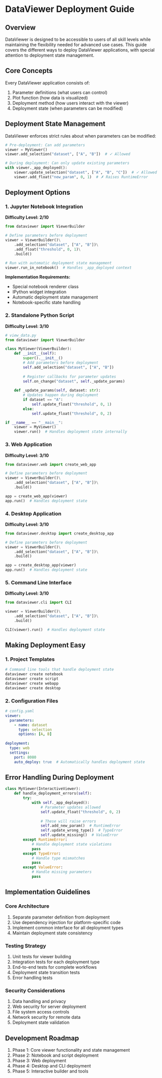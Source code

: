 # DataViewer Deployment Guide

## Overview

DataViewer is designed to be accessible to users of all skill levels while maintaining the flexibility needed for advanced use cases. This guide covers the different ways to deploy DataViewer applications, with special attention to deployment state management.

## Core Concepts

Every DataViewer application consists of:

1. Parameter definitions (what users can control)
2. Plot function (how data is visualized)
3. Deployment method (how users interact with the viewer)
4. Deployment state (when parameters can be modified)

## Deployment State Management

DataViewer enforces strict rules about when parameters can be modified:

```python
# Pre-deployment: Can add parameters
viewer = MyViewer()
viewer.add_selection("dataset", ["A", "B"])  # ✓ Allowed

# During deployment: Can only update existing parameters
with viewer._app_deployed():
    viewer.update_selection("dataset", ["A", "B", "C"])  # ✓ Allowed
    viewer.add_float("new_param", 0, 1)  # ✗ Raises RuntimeError
```

## Deployment Options

### 1. Jupyter Notebook Integration
**Difficulty Level: 2/10**

```python
from dataviewer import ViewerBuilder

# Define parameters before deployment
viewer = ViewerBuilder()\
    .add_selection("dataset", ["A", "B"])\
    .add_float("threshold", 0, 1)\
    .build()

# Run with automatic deployment state management
viewer.run_in_notebook()  # Handles _app_deployed context
```

**Implementation Requirements:**
- Special notebook renderer class
- IPython widget integration
- Automatic deployment state management
- Notebook-specific state handling

### 2. Standalone Python Script
**Difficulty Level: 3/10**

```python
# view_data.py
from dataviewer import ViewerBuilder

class MyViewer(ViewerBuilder):
    def __init__(self):
        super().__init__()
        # Add parameters before deployment
        self.add_selection("dataset", ["A", "B"])
        
        # Register callbacks for parameter updates
        self.on_change("dataset", self._update_params)
    
    def _update_params(self, dataset: str):
        # Updates happen during deployment
        if dataset == "A":
            self.update_float("threshold", 0, 1)
        else:
            self.update_float("threshold", 0, 2)

if __name__ == "__main__":
    viewer = MyViewer()
    viewer.run()  # Handles deployment state internally
```

### 3. Web Application
**Difficulty Level: 3/10**

```python
from dataviewer.web import create_web_app

# Define parameters before deployment
viewer = ViewerBuilder()\
    .add_selection("dataset", ["A", "B"])\
    .build()

app = create_web_app(viewer)
app.run()  # Handles deployment state
```

### 4. Desktop Application
**Difficulty Level: 3/10**

```python
from dataviewer.desktop import create_desktop_app

# Define parameters before deployment
viewer = ViewerBuilder()\
    .add_selection("dataset", ["A", "B"])\
    .build()

app = create_desktop_app(viewer)
app.run()  # Handles deployment state
```

### 5. Command Line Interface
**Difficulty Level: 3/10**

```python
from dataviewer.cli import CLI

viewer = ViewerBuilder()\
    .add_selection("dataset", ["A", "B"])\
    .build()

CLI(viewer).run()  # Handles deployment state
```

## Making Deployment Easy

### 1. Project Templates
```bash
# Command line tools that handle deployment state
dataviewer create notebook
dataviewer create script
dataviewer create webapp
dataviewer create desktop
```

### 2. Configuration Files
```yaml
# config.yaml
viewer:
  parameters:
    - name: dataset
      type: selection
      options: [A, B]
  
deployment:
  type: web
  settings:
    port: 8080
    auto_deploy: true  # Automatically handles deployment state
```

## Error Handling During Deployment

```python
class MyViewer(InteractiveViewer):
    def handle_deployment_errors(self):
        try:
            with self._app_deployed():
                # Parameter updates allowed
                self.update_float("threshold", 0, 2)
                
                # These will raise errors
                self.add_new_param()  # RuntimeError
                self.update_wrong_type()  # TypeError
                self.update_missing()  # ValueError
        except RuntimeError:
            # Handle deployment state violations
            pass
        except TypeError:
            # Handle type mismatches
            pass
        except ValueError:
            # Handle missing parameters
            pass
```

## Implementation Guidelines

### Core Architecture
1. Separate parameter definition from deployment
2. Use dependency injection for platform-specific code
3. Implement common interface for all deployment types
4. Maintain deployment state consistency

### Testing Strategy
1. Unit tests for viewer building
2. Integration tests for each deployment type
3. End-to-end tests for complete workflows
4. Deployment state transition tests
5. Error handling tests

### Security Considerations
1. Data handling and privacy
2. Web security for server deployment
3. File system access controls
4. Network security for remote data
5. Deployment state validation

## Development Roadmap
1. Phase 1: Core viewer functionality and state management
2. Phase 2: Notebook and script deployment
3. Phase 3: Web deployment
4. Phase 4: Desktop and CLI deployment
5. Phase 5: Interactive builder and tools